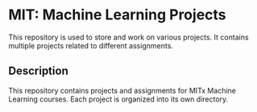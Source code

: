 # MIT: Machine Learning Projects
This repository is used to store and work on various projects. It contains multiple projects related to different assignments.

## Description

This repository contains projects and assignments for MITx Machine Learning courses. Each project is organized into its own directory.
